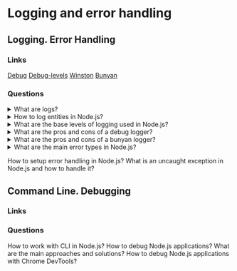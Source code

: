 # Logging and error handling

## Logging. Error Handling

### Links
[Debug](https://www.npmjs.com/package/debug)
[Debug-levels](https://www.npmjs.com/package/debug-levels)
[Winston](https://www.npmjs.com/package/winston)
[Bunyan](https://www.npmjs.com/package/bunyan)

### Questions

<details>
  <summary>What are logs?</summary>
  
  Logs are the events that reflect the various aspect of an application. It is the mode of troubleshooting and diagnosing your application if written correctly by the team.

</details>

<details>
  <summary>How to log entities in Node.js?</summary>

  It is possible to use one of the most popular logging libraries as Winston or Debug. It is necessary to configure the logger and import function into the code and call function.

</details>

<details>
  <summary>What are the base levels of logging used in Node.js?</summary>

  In the usual situation, NodeJS application has the following levels:

  Debug - fine-grained informational events that are most useful to debug an application.

  Info - informational messages that highlight the progress of the application at a coarse-grained level.

  Warn - potentially harmful situations.

  Error - error events that might still allow the application to continue running.

  Fatal - very severe error events that will presumably lead the application to abort.

</details>

<details>
  <summary>What are the pros and cons of a debug logger?</summary>

  Debug is a tiny JavaScript debugging utility modelled after Node.js core's debugging technique. Works in Node.js and web browsers.

  Pros:

  + It is a simple solution.
  + A big community.
  + Common solution for NodeJS and browser.

  Cons:

  - This logger doesn't have levels but can be extended by a debug-levels package.
  - The output into an error stream.

</details>

<details>
  <summary>What are the pros and cons of a bunyan logger?</summary>

  Prons:

  + Use JSON format.
  + Has logger levels.
  + Configure output streams.
  + Has CLI.
  + Support runtime environments.

</details>

<details>
  <summary>What are the main error types in Node.js?</summary>

  Applications running in Node.js will generally experience four categories of errors:
  
  * Standard JavaScript errors such as ```<EvalError>```, ```<SyntaxError>```, ```<RangeError>```, ```<ReferenceError>```, ```<TypeError>```, and ```<URIError>```.
  * System errors.
  * Custom application errors.
  * AssertionErrors are a speciality class of errors that can be triggered when Node.js detects an exceptional logic violation that should never occur. These are raised typically by the assert module.
  
  All JavaScript and system errors raised by Node.js inherit from, or are instances of, the standard JavaScript <Error> class and are guaranteed to provide at least the properties available on that class.

</details>

How to setup error handling in Node.js?
What is an uncaught exception in Node.js and how to handle it?

## Command Line. Debugging

### Links

### Questions

How to work with CLI in Node.js?
How to debug Node.js applications?
What are the main approaches and solutions?
How to debug Node.js applications with Chrome DevTools?